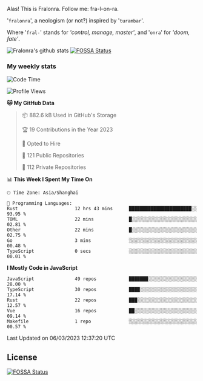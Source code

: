 Alas! This is Fralonra. Follow me: fra-l-on-ra.

'`fralonra`', a neologism (or not?) inspired by '`turambar`'.

Where '`fral-`' stands for *'control, manage, master'*, and '`onra`' for *'doom, fate'*.

![Fralonra's github stats](https://github-readme-stats.vercel.app/api?username=fralonra)
[![FOSSA Status](https://app.fossa.com/api/projects/git%2Bgithub.com%2Ffralonra%2Ffralonra.svg?type=shield)](https://app.fossa.com/projects/git%2Bgithub.com%2Ffralonra%2Ffralonra?ref=badge_shield)

### My weekly stats

<!--START_SECTION:waka-->
![Code Time](http://img.shields.io/badge/Code%20Time-3%2C121%20hrs%2017%20mins-blue)

![Profile Views](http://img.shields.io/badge/Profile%20Views-2-blue)

**🐱 My GitHub Data** 

> 📦 882.6 kB Used in GitHub's Storage 
 > 
> 🏆 19 Contributions in the Year 2023
 > 
> 💼 Opted to Hire
 > 
> 📜 121 Public Repositories 
 > 
> 🔑 112 Private Repositories 
 > 
📊 **This Week I Spent My Time On** 

```text
🕑︎ Time Zone: Asia/Shanghai

💬 Programming Languages: 
Rust                     12 hrs 43 mins      ███████████████████████░░   93.95 % 
TOML                     22 mins             █░░░░░░░░░░░░░░░░░░░░░░░░   02.81 % 
Other                    22 mins             █░░░░░░░░░░░░░░░░░░░░░░░░   02.75 % 
Go                       3 mins              ░░░░░░░░░░░░░░░░░░░░░░░░░   00.48 % 
TypeScript               0 secs              ░░░░░░░░░░░░░░░░░░░░░░░░░   00.01 % 
```

**I Mostly Code in JavaScript** 

```text
JavaScript               49 repos            ███████░░░░░░░░░░░░░░░░░░   28.00 % 
TypeScript               30 repos            ████░░░░░░░░░░░░░░░░░░░░░   17.14 % 
Rust                     22 repos            ███░░░░░░░░░░░░░░░░░░░░░░   12.57 % 
Vue                      16 repos            ██░░░░░░░░░░░░░░░░░░░░░░░   09.14 % 
Makefile                 1 repo              ░░░░░░░░░░░░░░░░░░░░░░░░░   00.57 % 
```




 Last Updated on 06/03/2023 12:37:20 UTC
<!--END_SECTION:waka-->

## License
[![FOSSA Status](https://app.fossa.com/api/projects/git%2Bgithub.com%2Ffralonra%2Ffralonra.svg?type=large)](https://app.fossa.com/projects/git%2Bgithub.com%2Ffralonra%2Ffralonra?ref=badge_large)